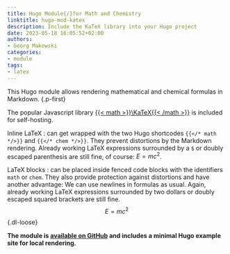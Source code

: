 ```yaml
---
title: Hugo Module{/}for Math and Chemistry
linktitle: hugo-mod-katex
description: Include the KaTeX library into your Hugo project
date: 2023-05-18 16:05:52+02:00
authors:
- Georg Makowski
categories:
- module
tags:
- latex
---
```


This Hugo module allows rendering mathematical and chemical formulas in Markdown.
{.p-first}
<!--more-->

The popular Javascript library [{{< math >}}\KaTeX{{< /math >}}](https://katex.org "KaTeX") is included for self-hosting.

Inline LaTeX
: can get wrapped with the two Hugo shortcodes `{{</* math */>}}` and `{{</* chem */>}}`. They prevent distortions by the Markdown rendering. Already working LaTeX expressions surrounded by a `$` or doubly escaped parenthesis are still fine, of course: $E = mc^2$.

LaTeX blocks
: can be placed inside fenced code blocks with the identifiers `math` or `chem`. They also provide protection against distortions and have another advantage: We can use newlines in formulas as usual. Again, already working LaTeX expressions surrounded by two dollars or doubly escaped squared brackets are still fine.
$$\begin{equation}E = mc^2\end{equation}$$
{.dl-loose}

**The module is [available on GitHub](https://github.com/bowman2001/hugo-mod-katex) and includes a minimal Hugo example site for local rendering.**
